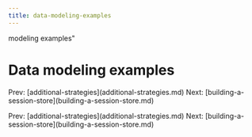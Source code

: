 ```yaml
---
title: data-modeling-examples
---
```


modeling examples\"

# Data modeling examples

Prev:
\[additional-strategies](additional-strategies.md)
Next:
\[building-a-session-store](building-a-session-store.md)

Prev:
\[additional-strategies](additional-strategies.md)
Next:
\[building-a-session-store](building-a-session-store.md)
